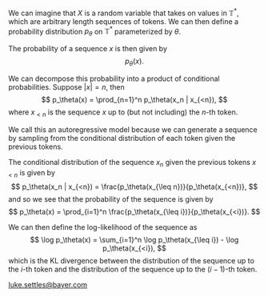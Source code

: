 

We can imagine that $X$ is a random variable that takes on values in $\mathbb{T}^*$, which are arbitrary length sequences of tokens. We can then define a probability distribution $p_\theta$ on $\mathbb{T}^*$ parameterized by $\theta$.

The probability of a sequence $x$ is then given by
$$
p_\theta(x).
$$

We can decompose this probability into a product of conditional probabilities. Suppose $|x| = n$, then
$$
p_\theta(x) = \prod_{n=1}^n p_\theta(x_n | x_{<n}),
$$
where $x_{<n}$ is the sequence $x$ up to (but not including) the $n$-th token.

We call this an autoregressive model because we can generate a sequence by sampling from the conditional distribution of each token given the previous tokens.

The conditional distribution of the sequence $x_n$ given the previous tokens $x_{<n}$ is given by
$$
p_\theta(x_n | x_{<n}) = \frac{p_\theta(x_{\leq n})}{p_\theta(x_{<n})},
$$
and so we see that the probability of the sequence is given by
$$
p_\theta(x) = \prod_{i=1}^n \frac{p_\theta(x_{\leq i})}{p_\theta(x_{<i})}.
$$

We can then define the log-likelihood of the sequence as
$$
\log p_\theta(x) = \sum_{i=1}^n \log p_\theta(x_{\leq i}) - \log p_\theta(x_{<i}),
$$
which is the KL divergence between the distribution of the sequence up to the $i$-th token and the distribution of the sequence up to the $(i-1)$-th token.



luke.settles@bayer.com